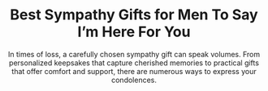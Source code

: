 ---
layout: post
title: Best Sympathy Gifts for Men To Say I’m Here For You
subtitle: In times of loss, a carefully chosen sympathy gift can speak volumes. From personalized keepsakes that capture cherished memories to practical gifts that offer comfort and support, there are numerous ways to express your condolences.
header-img: "img/post/2023/09/copied/medium_sympathy_gifts_for_men_2588488666.png"
header-style: text
permalink: "/sympathy-gifts-for-men/"
catalog: true
tags:
  - Recipients 
  - Men
---    